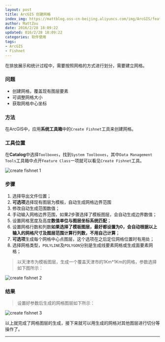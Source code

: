 ```yaml
---
layout: post
title: ArcGIS 创建网格
index_img: https://mattblog.oss-cn-beijing.aliyuncs.com/img/ArcGIS/features-hero_spatial-analysis.png/bg
author: MattZou
date: 2016/2/28 18:09:22
updated: 016/2/28 18:09:22
categories: 软件使用
tags: 
- ArcGIS
- Fishnet
---
```


在排放展示和统计过程中，需要按照网格的方式进行划分，需要建立网格。
<!-- more -->
### 问题

-  创建网格，覆盖现有图层要素
-  可调整网格大小
-  获取网格中心坐标

### 方法

在ArcGIS中，应用**系统工具箱**中的``` Create Fishnet ```工具来创建网格。

### 工具位置

在**Catalog**中选择`Toolboxes`，找到`System Toolboxes`，其中`Data Management Tools`工具箱中点开`Feature Class`一项就可以看见`Create Fishnet`工具。

![create fishnet 1](https://mattblog.oss-cn-beijing.aliyuncs.com/img/ArcGIS/create%20fishnet.1.jpg/pic)

### 步骤

1. 选择导出文件位置；
2. **可选项**选择现有图层为模板，自动生成网格边界范围
3. 修改自动生成范围数值；
4. 手动输入网格边界范围，如果*2*步骤选择了模板图层，会自动生成边界数值；
5. 设置网格宽度及高度**数值单位与图层坐标系统匹配**；
6. 设置网格行数和列数**如果选择了模板图层，最好都设置为0，会自动根据以上输入的网格尺寸及图层范围计算行列数，不用自己计算**；
7. **可选项**生成每个网格中心点图层，这个选项在之后定位网格位置时有用处；
8. 选择网格类型，`POLYLINE`及`POLYGON`分别是生成线要素网格或生成面要素网格；

> 以天津市为模板图层，生成一个覆盖天津市的1Km*1Km的网格，参数选择如下图所示：

![create fishnet 2](https://mattblog.oss-cn-beijing.aliyuncs.com/img/ArcGIS/create%20fishnet.2.jpg/pic)

### 结果

> 设置好参数后生成的网格图层如下所示：

![create fishnet 3](https://mattblog.oss-cn-beijing.aliyuncs.com/img/ArcGIS/create%20fishnet.3.JPG/pic)

以上就完成了网格图层的生成，接下来就可以用生成的网格对其他图层进行切分等操作了。

----------